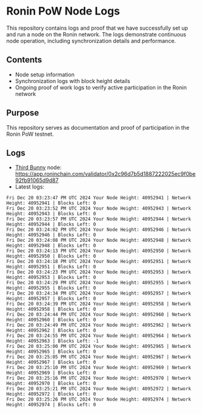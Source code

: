 # Ronin PoW Node Logs

This repository contains logs and proof that we have successfully set up and run a node on the Ronin network. The logs demonstrate continuous node operation, including synchronization details and performance.

## Contents

- Node setup information
- Synchronization logs with block height details
- Ongoing proof of work logs to verify active participation in the Ronin network

## Purpose

This repository serves as documentation and proof of participation in the Ronin PoW testnet.

## Logs

- [Third Bunny](https://thirdbunny.xyz/) node: https://app.roninchain.com/validator/0x2c96d7b5d1887222025ec9f0be92fb91065d9d87
- Latest logs:
```
Fri Dec 20 03:23:47 PM UTC 2024 Your Node Height: 40952941 | Network Height: 40952941 | Blocks Left: 0
Fri Dec 20 03:23:52 PM UTC 2024 Your Node Height: 40952943 | Network Height: 40952943 | Blocks Left: 0
Fri Dec 20 03:23:57 PM UTC 2024 Your Node Height: 40952944 | Network Height: 40952944 | Blocks Left: 0
Fri Dec 20 03:24:02 PM UTC 2024 Your Node Height: 40952946 | Network Height: 40952946 | Blocks Left: 0
Fri Dec 20 03:24:08 PM UTC 2024 Your Node Height: 40952948 | Network Height: 40952948 | Blocks Left: 0
Fri Dec 20 03:24:13 PM UTC 2024 Your Node Height: 40952950 | Network Height: 40952950 | Blocks Left: 0
Fri Dec 20 03:24:18 PM UTC 2024 Your Node Height: 40952951 | Network Height: 40952951 | Blocks Left: 0
Fri Dec 20 03:24:23 PM UTC 2024 Your Node Height: 40952953 | Network Height: 40952953 | Blocks Left: 0
Fri Dec 20 03:24:29 PM UTC 2024 Your Node Height: 40952955 | Network Height: 40952955 | Blocks Left: 0
Fri Dec 20 03:24:34 PM UTC 2024 Your Node Height: 40952957 | Network Height: 40952957 | Blocks Left: 0
Fri Dec 20 03:24:39 PM UTC 2024 Your Node Height: 40952958 | Network Height: 40952958 | Blocks Left: 0
Fri Dec 20 03:24:44 PM UTC 2024 Your Node Height: 40952960 | Network Height: 40952960 | Blocks Left: 0
Fri Dec 20 03:24:49 PM UTC 2024 Your Node Height: 40952962 | Network Height: 40952962 | Blocks Left: 0
Fri Dec 20 03:24:55 PM UTC 2024 Your Node Height: 40952964 | Network Height: 40952963 | Blocks Left: -1
Fri Dec 20 03:25:00 PM UTC 2024 Your Node Height: 40952965 | Network Height: 40952965 | Blocks Left: 0
Fri Dec 20 03:25:05 PM UTC 2024 Your Node Height: 40952967 | Network Height: 40952967 | Blocks Left: 0
Fri Dec 20 03:25:10 PM UTC 2024 Your Node Height: 40952969 | Network Height: 40952969 | Blocks Left: 0
Fri Dec 20 03:25:16 PM UTC 2024 Your Node Height: 40952970 | Network Height: 40952970 | Blocks Left: 0
Fri Dec 20 03:25:21 PM UTC 2024 Your Node Height: 40952972 | Network Height: 40952972 | Blocks Left: 0
Fri Dec 20 03:25:26 PM UTC 2024 Your Node Height: 40952974 | Network Height: 40952974 | Blocks Left: 0
```
